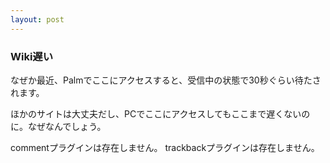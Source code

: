 ```yaml
---
layout: post
---
```

<h3>Wiki遅い</h3>
<p>なぜか最近、Palmでここにアクセスすると、受信中の状態で30秒ぐらい待たされます。</p>
<p>ほかのサイトは大丈夫だし、PCでここにアクセスしてもここまで遅くないのに。なぜなんでしょう。</p>
<p><span class="error">commentプラグインは存在しません。</span> <span class="error">trackbackプラグインは存在しません。</span> </p>
